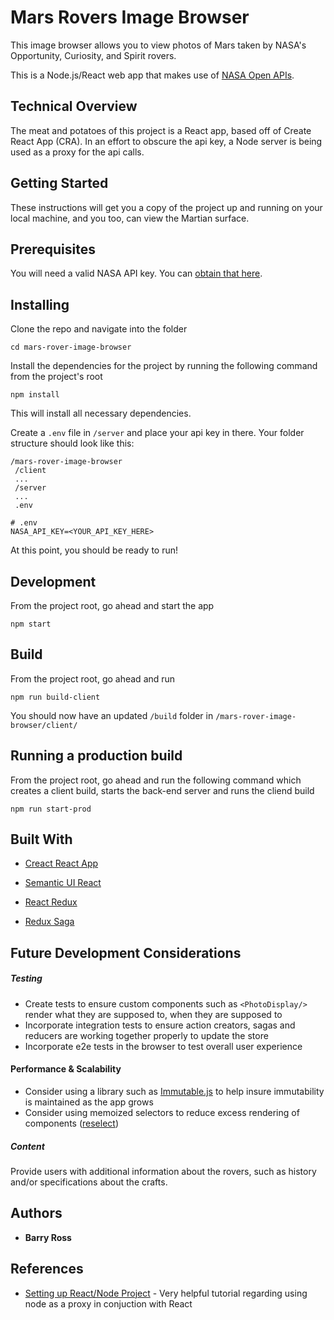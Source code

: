 # Mars Rovers Image Browser

This image browser allows you to view photos of Mars taken by NASA's Opportunity, Curiosity, and Spirit rovers.  

This is a Node.js/React web app that makes use of  [NASA Open APIs](https://api.nasa.gov/api.html#MarsPhotos).  

## Technical Overview
The meat and potatoes of this project is a React app, based off of Create React App (CRA).  In an effort to obscure the api key, a Node server is being used as a proxy for the api calls. 


## Getting Started

These instructions will get you a copy of the project up and running on your local machine, and you too, can view the Martian surface.  


## Prerequisites

You will need a valid NASA API key.  You can [obtain that here](https://api.nasa.gov/index.html).  



## Installing

Clone the repo and navigate into the folder

```
cd mars-rover-image-browser
```

Install the dependencies for the project by running the following command from the project's root

```
npm install
```

This will install all necessary dependencies.  

Create a `.env` file in `/server` and place your api key in there.   Your folder structure should look like this:

```
/mars-rover-image-browser
 /client
 ...
 /server
 ...
 .env
```

```
# .env
NASA_API_KEY=<YOUR_API_KEY_HERE>
```

At this point, you should be ready to run!



## Development

From the project root, go ahead and start the app

```
npm start
```



## Build

From the project root, go ahead and run 

```
npm run build-client
```

You should now have an updated `/build` folder in `/mars-rover-image-browser/client/`



## Running a production build

From the project root, go ahead and run the following command which creates a client build, starts the back-end server and runs the cliend build

```
npm run start-prod

```



## Built With

* [Creact React App](https://github.com/facebook/create-react-app)

* [Semantic UI React](https://react.semantic-ui.com/collections/message/#variations-negative)

* [React Redux](https://github.com/reduxjs/react-redux)

* [Redux Saga](https://github.com/redux-saga/redux-saga)



## Future Development Considerations

##### Testing

- Create tests to ensure custom components such as `<PhotoDisplay/>` render what they are supposed to, when they are supposed to
- Incorporate integration tests to ensure action creators, sagas and reducers are working together properly to update the store
- Incorporate e2e tests in the browser to test overall user experience



#### Performance & Scalability

- Consider using a library such as [Immutable.js](https://github.com/immutable-js/immutable-js) to help insure immutability is maintained as the app grows
- Consider using memoized selectors to reduce excess rendering of components ([reselect](https://github.com/reduxjs/reselect))


##### Content

Provide users with additional information about the rovers, such as history and/or specifications about the crafts.  

## Authors

* **Barry Ross** 

## References

- [Setting up React/Node Project](https://www.codementor.io/kakarganpat/how-to-setup-react-and-node-js-in-a-project-koxwqbssl) - Very helpful tutorial regarding using node as a proxy in conjuction with React

